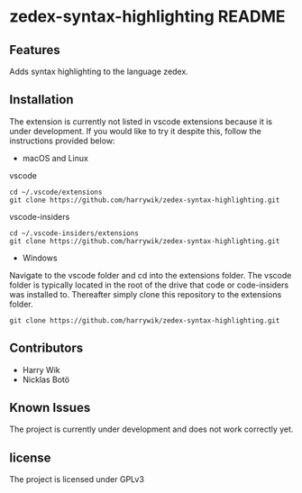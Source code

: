 # zedex-syntax-highlighting README

## Features

Adds syntax highlighting to the language zedex.

## Installation

The extension is currently not listed in vscode extensions because it is under development. If you would like to try it despite this, follow the instructions provided below:

- macOS and Linux

vscode
```
cd ~/.vscode/extensions
git clone https://github.com/harrywik/zedex-syntax-highlighting.git
```

vscode-insiders
```
cd ~/.vscode-insiders/extensions
git clone https://github.com/harrywik/zedex-syntax-highlighting.git
```


- Windows

Navigate to the vscode folder and cd into the extensions folder. The vscode folder is typically located in the root of the drive that code or code-insiders was installed to. Thereafter simply clone this repository to the extensions folder.
```
git clone https://github.com/harrywik/zedex-syntax-highlighting.git
```

## Contributors

- Harry Wik
- Nicklas Botö

## Known Issues

The project is currently under development and does not work correctly yet.

## license

The project is licensed under GPLv3 